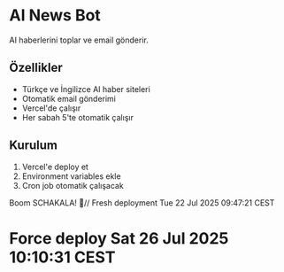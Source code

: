 # AI News Bot

AI haberlerini toplar ve email gönderir.

## Özellikler
- Türkçe ve İngilizce AI haber siteleri
- Otomatik email gönderimi
- Vercel'de çalışır
- Her sabah 5'te otomatik çalışır

## Kurulum
1. Vercel'e deploy et
2. Environment variables ekle
3. Cron job otomatik çalışacak

Boom SCHAKALA! 🚀// Fresh deployment Tue 22 Jul 2025 09:47:21 CEST
# Force deploy Sat 26 Jul 2025 10:10:31 CEST
